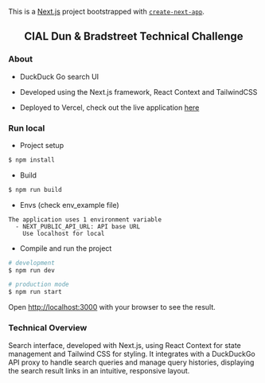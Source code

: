 This is a [Next.js](https://nextjs.org) project bootstrapped with [`create-next-app`](https://nextjs.org/docs/app/api-reference/cli/create-next-app).


<h2 align="center">
CIAL Dun & Bradstreet Technical Challenge
</h2>

### About

- DuckDuck Go search UI

- Developed using the Next.js framework, React Context and TailwindCSS

- Deployed to Vercel, check out the live application [here](https://cialdnb-challenge-front.vercel.app)
 

### Run local

- Project setup

```bash
$ npm install
```

- Build

```bash
$ npm run build
```


- Envs (check env_example file)
```
The application uses 1 environment variable
  - NEXT_PUBLIC_API_URL: API base URL
    Use localhost for local

```

- Compile and run the project

```bash
# development
$ npm run dev

# production mode
$ npm run start
```


Open [http://localhost:3000](http://localhost:3000) with your browser 
to see the result.


### Technical Overview
Search interface, developed with Next.js, using React Context for state management and Tailwind CSS for styling. It integrates with a DuckDuckGo API proxy to handle search queries and manage query histories, displaying the search result links in an intuitive, responsive layout.
